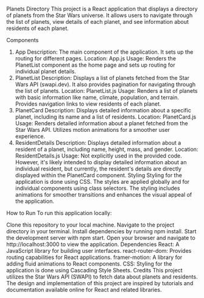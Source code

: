 Planets Directory
This project is a React application that displays a directory of planets from the Star Wars universe. It allows users to navigate through the list of planets, view details of each planet, and see information about residents of each planet.

Components

1. App
   Description: The main component of the application. It sets up the routing for different pages.
   Location: App.js
   Usage: Renders the PlanetList component as the home page and sets up routing for individual planet details.
2. PlanetList
   Description: Displays a list of planets fetched from the Star Wars API (swapi.dev). It also provides pagination for navigating through the list of planets.
   Location: PlanetList.js
   Usage: Renders a list of planets with basic information like name, climate, population, and terrain. Provides navigation links to view residents of each planet.
3. PlanetCard
   Description: Displays detailed information about a specific planet, including its name and a list of residents.
   Location: PlanetCard.js
   Usage: Renders detailed information about a planet fetched from the Star Wars API. Utilizes motion animations for a smoother user experience.
4. ResidentDetails
   Description: Displays detailed information about a resident of a planet, including name, height, mass, and gender.
   Location: ResidentDetails.js
   Usage: Not explicitly used in the provided code. However, it's likely intended to display detailed information about an individual resident, but currently, the resident's details are directly displayed within the PlanetCard component.
   Styling
   Styling for the application is done using CSS. The styles are applied globally and for individual components using class selectors. The styling includes animations for smoother transitions and enhances the visual appeal of the application.

How to Run
To run this application locally:

Clone this repository to your local machine.
Navigate to the project directory in your terminal.
Install dependencies by running npm install.
Start the development server with npm start.
Open your browser and navigate to http://localhost:3000 to view the application.
Dependencies
React: A JavaScript library for building user interfaces.
react-router-dom: Provides routing capabilities for React applications.
framer-motion: A library for adding fluid animations to React components.
CSS: Styling for the application is done using Cascading Style Sheets.
Credits
This project utilizes the Star Wars API (SWAPI) to fetch data about planets and residents.
The design and implementation of this project are inspired by tutorials and documentation available online for React and related libraries.
